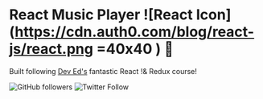 # React Music Player ![React Icon](https://cdn.auth0.com/blog/react-js/react.png =40x40 ) :musical_note:

Built following [Dev Ed's](https://twitter.com/developedbyed) fantastic React !& Redux course!

![GitHub followers](https://img.shields.io/github/followers/alexleybourne?style=flat&logo=github)  ![Twitter Follow](https://img.shields.io/twitter/follow/AlexLeybourne?&style=flat&logo=twitter&logoColor=white)
